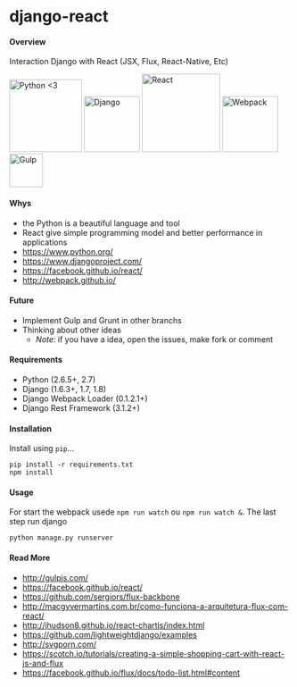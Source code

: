 # django-react


#### Overview
Interaction Django with React (JSX, Flux, React-Native, Etc) 

<img title="Python <3" src="http://svgporn.com/logos/python.svg" width="130px"/>
<img title="Django" src="http://svgporn.com/logos/django.svg" width="100px"/>
<img title="React" src="http://svgporn.com/logos/react.svg" width="140px"/>
<img title="Webpack" src="http://svgporn.com/logos/webpack.svg" width="100px"/>
<img title="Gulp" src="http://svgporn.com/logos/gulp.svg" width="60px"/>


#### Whys
* the Python is a beautiful language and tool 
* React give simple programming model and better performance in applications 
* https://www.python.org/
* https://www.djangoproject.com/
* https://facebook.github.io/react/
* http://webpack.github.io/

#### __Future__
* Implement Gulp and Grunt in other branchs
* Thinking about other ideas 
    *  *Note*: if you have a idea, open the issues, make fork or comment

#### Requirements
* Python (2.6.5+, 2.7)
* Django (1.6.3+, 1.7, 1.8)
* Django Webpack Loader (0.1.2.1+)
* Django Rest Framework (3.1.2+)

#### Installation

Install using `pip`...

	pip install -r requirements.txt
	npm install 

#### Usage

For start the webpack usede `npm run watch` ou `npm run watch &`. The last step run django

	python manage.py runserver 
	
#### Read More
* http://gulpjs.com/
* https://facebook.github.io/react/
* https://github.com/sergiors/flux-backbone
* http://macgyvermartins.com.br/como-funciona-a-arquitetura-flux-com-react/
* http://jhudson8.github.io/react-chartjs/index.html
* https://github.com/lightweightdjango/examples
* http://svgporn.com/
* https://scotch.io/tutorials/creating-a-simple-shopping-cart-with-react-js-and-flux
* https://facebook.github.io/flux/docs/todo-list.html#content